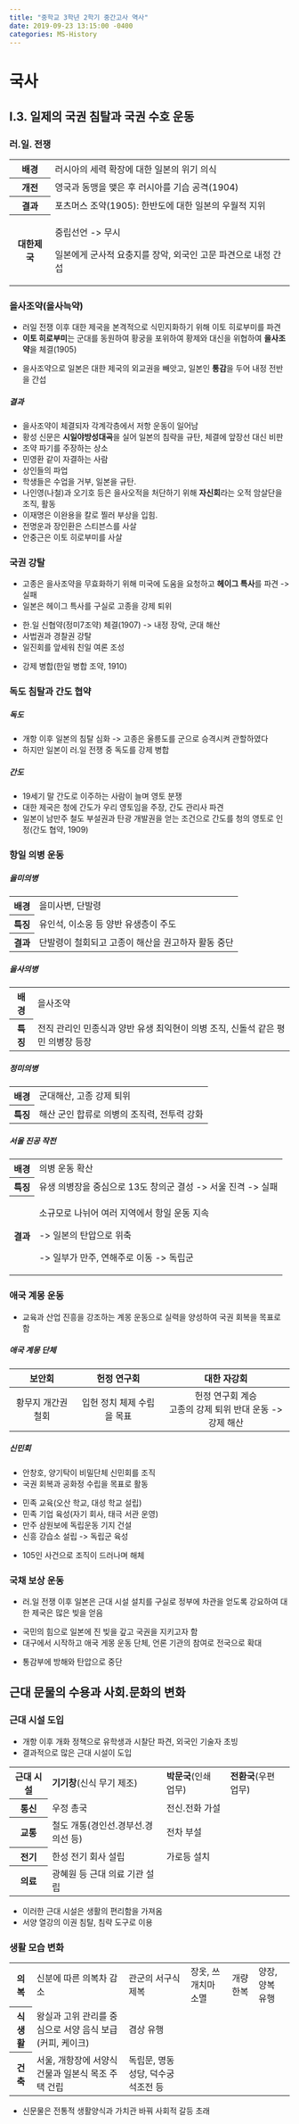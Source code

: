 ```yaml
---
title: "중학교 3학년 2학기 중간고사 역사"
date: 2019-09-23 13:15:00 -0400
categories: MS-History
---
```

국사
===
## I.3. 일제의 국권 침탈과 국권 수호 운동
### 러.일. 전쟁

<table>
  <tr>
    <th>
        배경
    </th>
    <td>
        러시아의 세력 확장에 대한 일본의 위기 의식
    </td>
  </tr>
  <tr>
    <th>
        개전
    </th>
    <td>영국과 동맹을 맺은 후 러시아를 기습 공격(1904)</td>
  
  </tr>
  <tr>
    <th>
    결과
    </th>
    <td>포츠머스 조약(1905): 한반도에 대한 일본의 우월적 지위</td>
  </tr>
  <tr>
    <th>
    대한제국
    </th>
    <td><p>중립선언 -> 무시</p><p>일본에게 군사적 요충지를 장악, 외국인 고문 파견으로 내정 간섭</p>
    </td>
  </tr>
</table>


### 을사조약(을사늑약)
* 러일 전쟁 이후 대한 제국을 본격적으로 식민지화하기 위해 이토 히로부미를 파견
* **이토 히로부미**는 군대를 동원하여 황궁을 포위하여 황제와 대신을 위협하여 **을사조약**을 체결(1905)

- 을사조약으로 일본은 대한 제국의 외교권을 빼앗고, 일본인 **통감**을 두어 내정 전반을 간섭
##### 결과
* 을사조약이 체결되자 각계각층에서 저항 운동이 일어남
* 황성 신문은 **시일야방성대곡**을 실어 일본의 침략을 규탄, 체결에 앞장선 대신 비판
* 조약 파기를 주장하는 상소
* 민영환 같이 자결하는 사람
* 상인들의 파업
* 학생들은 수업을 거부, 일본을 규탄.
* 나인영(나철)과 오기호 등은 을사오적을 처단하기 위해 **자신회**라는 오적 암살단을 조직, 활동
* 이재명은 이완용을 칼로 찔러 부상을 입힘.
* 전명운과 장인환은 스티븐스를 사살
* 안중근은 이토 히로부미를 사살

### 국권 강탈
* 고종은 을사조약을 무효화하기 위해 미국에 도움을 요청하고 **헤이그 특사**를 파견 -> 실패
* 일본은 헤이그 특사를 구실로 고종을 강제 퇴위

- 한.일 신협약(정미7조약) 체결(1907) -> 내정 장악, 군대 해산
- 사법권과  경찰권 강탈
- 일진회를 앞세워 친일 여론 조성

+ 강제 병합(한일 병합 조약, 1910)

### 독도 침탈과 간도 협약
##### 독도
* 개항 이후 일본의 침탈 심화 -> 고종은 울릉도를 군으로 승격시켜 관할하였다
* 하지만 일본이 러.일 전쟁 중 독도를 강제 병합
##### 간도
* 19세기 말 간도로 이주하는 사람이 늘며 영토 분쟁
* 대한 제국은 청에 간도가 우리 영토임을 주장, 간도 관리사 파견
* 일본이 남만주 철도 부설권과 탄광 개발권을 얻는 조건으로 간도를 청의 영토로 인정(간도 협약, 1909)

### 항일 의병 운동
##### 을미의병

<table>
    <tr>
        <th>배경</th>
        <td>을미사변, 단발령</td>
    </tr>
    <tr>
        <th>특징</th>
        <td>유인석, 이소웅 등 양반 유생층이 주도</td>
    </tr>
    <tr>
        <th>결과</th>
        <td>단발령이 철회되고 고종이 해산을 권고하자 활동 중단</td>
    </tr>
</table>

##### 을사의병
<table>
    <tr>
        <th>배경</th>
        <td>을사조약</td>
    </tr>
    <tr>
        <th>특징</th>
        <td>전직 관리인 민종식과 양반 유생 최익현이 의병 조직, 신돌석 같은 평민 의병장 등장</td>
    </tr>
</table>

##### 정미의병
<table>
    <tr>
        <th>배경</th>
        <td>군대해산, 고종 강제 퇴위</td>
    </tr>
    <tr>
        <th>특징</th>
        <td>해산 군인 합류로 의병의 조직력, 전투력 강화</td>
    </tr>
</table>

##### 서울 진공 작전
<table>
    <tr>
        <th>배경</th>
        <td>의병 운동 확산</td>
    </tr>
    <tr>
        <th>특징</th>
        <td>유생 의병장을 중심으로 13도 창의군 결성 -> 서울 진격 -> 실패</td>
    </tr>
    <tr>
        <th>결과</th>
        <td><p>소규모로 나뉘어 여러 지역에서 항일 운동 지속</p>
        <p>-> 일본의 탄압으로 위축</p>
        <p>-> 일부가 만주, 연해주로 이동 -> 독립군</p>
        </td>
    </tr>
</table>

### 애국 계몽 운동
* 교육과 산업 진흥을 강조하는 계몽 운동으로 실력을 양성하여 국권 회복을 목표로 함
##### 애국 계몽 단체

| 보안회 | 헌정 연구회 | 대한 자강회 |
|:---:|:---:|:---:|
| 황무지 개간권 철회 | 입헌 정치 체제 수립을 목표 | 헌정 연구회 계승<br/>고종의 강제 퇴위 반대 운동 -> 강제 해산 |

##### 신민회
* 안창호, 양기탁이 비밀단체 신민회를 조직
* 국권 회복과 공화정 수립을 목표로 활동
+ 민족 교육(오산 학교, 대성 학교 설립)
+ 민족 기업 육성(자기 회사, 태극 서관 운영)
+ 만주 삼원보에 독립운동 기지 건설
+ 신흥 강습소 설립 -> 독립군 육성
- 105인 사건으로 조직이 드러나며 해체

### 국채 보상 운동
* 러.일 전쟁 이후 일본은 근대 시설 설치를 구실로 정부에 차관을 얻도록 강요하여 대한 제국은 많은 빚을 얻음
+ 국민의 힘으로 일본에 진 빚을 갚고 국권을 지키고자 함
+ 대구에서 시작하고 애국 게몽 운동 단체, 언론 기관의 참여로 전국으로 확대
- 통감부에 방해와 탄압으로 중단

## 근대 문물의 수용과 사회.문화의 변화
### 근대 시설 도입
* 개항 이후 개화 정책으로 유학생과 시찰단 파견, 외국인 기술자 초빙
* 결과적으로 많은 근대 시설이 도입
<table>
    <tr>
        <th>근대 시설</th>
        <td><strong>기기창</strong>(신식 무기 제조)</td>
        <td><strong>박문국</strong>(인쇄 업무)</td>
        <td><strong>전환국</strong>(우편 업무)</td>
    </tr>
    <tr>
        <th>통신</th>
        <td>우정 총국</td>
        <td>전신.전화 가설<td>
    </tr>
    <tr>
        <th>교통</th>
        <td>철도 개통(경인선.경부선.경의선 등)</td>
        <td>전차 부설</td>
    </tr>
    <tr>
        <th>전기</th>
        <td>한성 전기 회사 설립</td>
        <td>가로등 설치</td>
    </tr>
    <tr><th>의료</th>
    <td>광혜원 등 근대 의료 기관 설립</td>
    </tr>
</table>

+ 이러한 근대 시설은 생활의 편리함을 가져옴
+ 서양 열강의 이권 침탈, 침략 도구로 이용

### 생활 모습 변화
<table>
    <tr>
        <th>의복</th>
        <td>신분에 따른 의복차 감소</td>
        <td>관군의 서구식 제복</td>
        <td>장옷, 쓰개치마 소멸</td>
        <td>개량 한복</td>
        <td>양장, 양복 유행</td>
    </tr>
    <tr>
        <th>
            식생활
        </th>
        <td>왕실과 고위 관리를 중심으로 서양 음식 보급(커피, 케이크)</td>
        <td>겸상 유행</td>
    </tr>
    <tr>
        <th>
        건축
        </th>
        <td>서울, 개항장에 서양식 건물과 일본식 목조 주택 건립</td>
        <td>독립문, 명동 성당, 덕수궁 석조전 등</td>
    </tr>

</table>

* 신문물은 전통적 생활양식과 가치관 바꿔 사회적 갈등 초래
